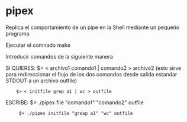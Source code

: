 # pipex


Replica el comportamiento de un pipe en la Shell mediante un pequeño programa

Ejecutar el comnado make

Introducir comandos de la siguiente manera

SI QUIERES: $> < archivo1 comando1 | comando2 > archivo2
  (esto sirve para redireccionar el flujo de los dos comandos desde salida estandar STDOUT a un archivo outfile)

        $> < initfile grep a1 | wc > outfile
ESCRIBE: $> ./pipex file "comando1" "comando2" outfile

         $> ./pipex initfile "greap a1" "wc" outfile

